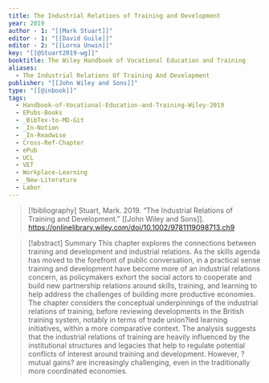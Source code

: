 ```yaml
---
title: The Industrial Relations of Training and Development
year: 2019
author - 1: "[[Mark Stuart]]"
editor - 1: "[[David Guile]]"
editor - 2: "[[Lorna Unwin]]"
key: "[[@Stuart2019-wg]]"
booktitle: The Wiley Handbook of Vocational Education and Training
aliases:
  - The Industrial Relations Of Training And Development
publisher: "[[John Wiley and Sons]]"
type: "[[@inbook]]"
tags:
  - Handbook-of-Vocational-Education-and-Training-Wiley-2019
  - EPubs-Books
  - _BibTex-to-MD-Git
  - _In-Notion
  - _In-Readwise
  - Cross-Ref-Chapter
  - ePub
  - UCL
  - VET
  - Workplace-Learning
  - _New-Literature
  - Labor
---
```


> [!bibliography]
> Stuart, Mark. 2019. “The Industrial Relations of Training and Development.” [[John Wiley and Sons]]. https://onlinelibrary.wiley.com/doi/10.1002/9781119098713.ch9

> [!abstract]
> Summary This chapter explores the connections between training and development and industrial relations. As the skills agenda has moved to the forefront of public conversation, in a practical sense training and development have become more of an industrial relations concern, as policymakers exhort the social actors to cooperate and build new partnership relations around skills, training, and learning to help address the challenges of building more productive economies. The chapter considers the conceptual underpinnings of the industrial relations of training, before reviewing developments in the British training system, notably in terms of trade union?led learning initiatives, within a more comparative context. The analysis suggests that the industrial relations of training are heavily influenced by the institutional structures and legacies that help to regulate potential conflicts of interest around training and development. However, ?mutual gains? are increasingly challenging, even in the traditionally more coordinated economies.